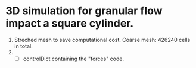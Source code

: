 # 3D simulation for granular flow impact a square cylinder.
1. Streched mesh to save computational cost. Coarse mesh: 426240 cells in total.
2. -[ ] controlDict containing the "forces" code.
